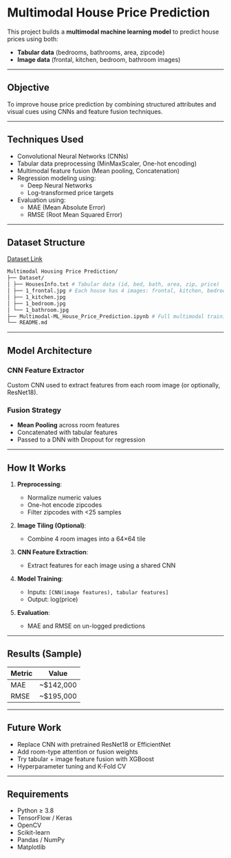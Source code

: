 #  Multimodal House Price Prediction

This project builds a **multimodal machine learning model** to predict house prices using both:

-  **Tabular data** (bedrooms, bathrooms, area, zipcode)
-  **Image data** (frontal, kitchen, bedroom, bathroom images)

---

## Objective

To improve house price prediction by combining structured attributes and visual cues using CNNs and feature fusion techniques.

---

## Techniques Used

- Convolutional Neural Networks (CNNs)
- Tabular data preprocessing (MinMaxScaler, One-hot encoding)
- Multimodal feature fusion (Mean pooling, Concatenation)
- Regression modeling using:
  -  Deep Neural Networks
  -  Log-transformed price targets
- Evaluation using:
  - MAE (Mean Absolute Error)
  - RMSE (Root Mean Squared Error)

---

##  Dataset Structure

[Dataset Link](https://github.com/emanhamed/houses-dataset)

```bash
Multimodal Housing Price Prediction/
├── Dataset/
│ ├── HousesInfo.txt # Tabular data (id, bed, bath, area, zip, price)
│ ├── 1_frontal.jpg # Each house has 4 images: frontal, kitchen, bedroom, bathroom
│ ├── 1_kitchen.jpg
│ ├── 1_bedroom.jpg
│ └── 1_bathroom.jpg
├── Multimodal-ML_House_Price_Prediction.ipynb # Full multimodal training pipeline
└── README.md
```


---

## Model Architecture

### CNN Feature Extractor
Custom CNN used to extract features from each room image (or optionally, ResNet18).

### Fusion Strategy
- **Mean Pooling** across room features
- Concatenated with tabular features
- Passed to a DNN with Dropout for regression

---

## How It Works

1. **Preprocessing**:
   - Normalize numeric values
   - One-hot encode zipcodes
   - Filter zipcodes with <25 samples

2. **Image Tiling (Optional)**:
   - Combine 4 room images into a 64×64 tile

3. **CNN Feature Extraction**:
   - Extract features for each image using a shared CNN

4. **Model Training**:
   - Inputs: `[CNN(image features), tabular features]`
   - Output: log(price)

5. **Evaluation**:
   - MAE and RMSE on un-logged predictions

---

## Results (Sample)

| Metric | Value |
|--------|-------|
| MAE    | ~$142,000 |
| RMSE   | ~$195,000 |

---

## Future Work

- Replace CNN with pretrained ResNet18 or EfficientNet
- Add room-type attention or fusion weights
- Try tabular + image feature fusion with XGBoost
- Hyperparameter tuning and K-Fold CV

---

## Requirements

- Python ≥ 3.8
- TensorFlow / Keras
- OpenCV
- Scikit-learn
- Pandas / NumPy
- Matplotlib
